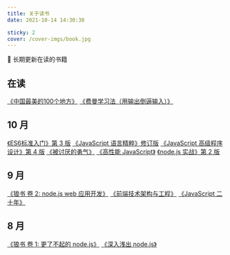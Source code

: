 ```yaml
---
title: 关于读书
date: 2021-10-14 14:30:38

sticky: 2
cover: /cover-imgs/book.jpg
---
```


📖 长期更新在读的书籍

<!-- more -->

## 在读

[《中国最美的100个地方》](https://book.douban.com/subject/10808725/)
[《费曼学习法（用输出倒逼输入）》](https://book.douban.com/subject/35368398/)

## 10 月
[《ES6标准入门》第 3 版](https://book.douban.com/subject/27127030/)
[《JavaScript 语言精粹》修订版](https://book.douban.com/subject/11874748/)
[《JavaScript 高级程序设计》第 4 版](https://book.douban.com/subject/35175321/)
[《被讨厌的勇气》](https://book.douban.com/subject/26369699/)
[《高性能 JavaScript》](https://book.douban.com/subject/5362856/)
[《node.js 实战》第 2 版](https://book.douban.com/subject/30288107/)

## 9 月

[《狼书 卷 2: node.js web 应用开发》](https://book.douban.com/subject/34933584/)
[《前端技术架构与工程》](https://book.douban.com/subject/34919554/)
[《JavaScript 二十年》](https://book.douban.com/subject/35446937/)

## 8 月

[《狼书 卷 1: 更了不起的 node.js》](https://book.douban.com/subject/33950116/)
[《深入浅出 node.js》](https://book.douban.com/subject/25768396/)
